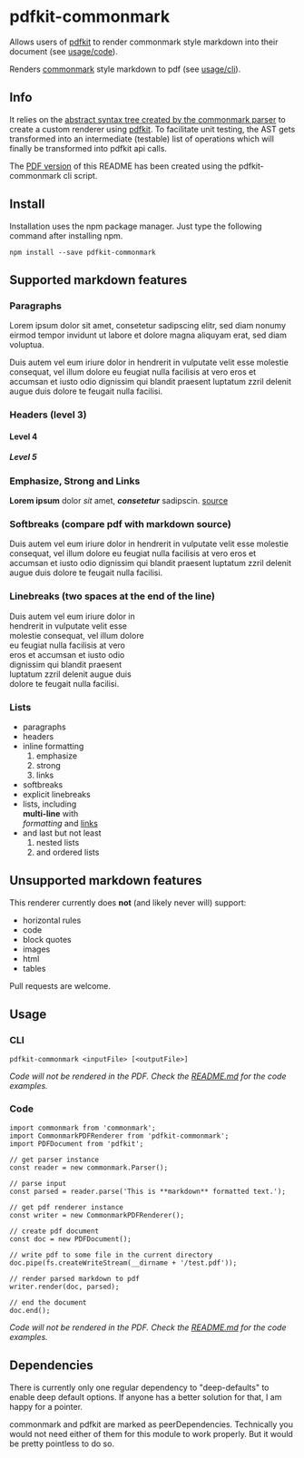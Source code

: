 # pdfkit-commonmark

Allows users of
[pdfkit](https://github.com/devongovett/pdfkit)
to render commonmark style markdown into 
their document (see [usage/code](#code)). 

Renders [commonmark](https://github.com/commonmark) 
style markdown to pdf (see [usage/cli](#cli)). 

## Info

It relies on the [abstract
syntax tree created by the commonmark parser](https://github.com/commonmark/commonmark.js#usage) 
to create a custom renderer using 
[pdfkit](http://pdfkit.org/docs/text.html).
To facilitate unit testing, the AST gets 
transformed into an intermediate (testable) 
list of operations which will finally be 
transformed into pdfkit api calls.

The [PDF version](README.pdf) of this README has been 
created using the pdfkit-commonmark cli script.

## Install

Installation uses the npm package manager. Just type the 
following command after installing npm.

    npm install --save pdfkit-commonmark

## Supported markdown features

### Paragraphs

Lorem ipsum dolor sit amet, consetetur sadipscing elitr, sed diam nonumy eirmod tempor invidunt ut labore et dolore magna aliquyam erat, sed diam voluptua. 

Duis autem vel eum iriure dolor in hendrerit in vulputate velit esse molestie consequat, vel illum dolore eu feugiat nulla facilisis at vero eros et accumsan et iusto odio dignissim qui blandit praesent luptatum zzril delenit augue duis dolore te feugait nulla facilisi. 

### Headers (level 3)

#### Level 4

##### Level 5

### Emphasize, Strong and Links

__Lorem ipsum__ dolor _sit_ amet, __*consetetur*__ sadipscin. [source](http://www.loremipsum.de/) 

### Softbreaks (compare pdf with markdown source)

Duis autem vel eum iriure dolor in 
hendrerit in vulputate velit esse 
molestie consequat, vel illum dolore 
eu feugiat nulla facilisis at vero
eros et accumsan et iusto odio 
dignissim qui blandit praesent 
luptatum zzril delenit augue duis 
dolore te feugait nulla facilisi.

### Linebreaks (two spaces at the end of the line)

Duis autem vel eum iriure dolor in  
hendrerit in vulputate velit esse  
molestie consequat, vel illum dolore  
eu feugiat nulla facilisis at vero  
eros et accumsan et iusto odio  
dignissim qui blandit praesent  
luptatum zzril delenit augue duis  
dolore te feugait nulla facilisi.

### Lists

- paragraphs
- headers
- inline formatting
   1. emphasize
   2. strong
   3. links
- softbreaks
- explicit linebreaks
- lists, including  
  __multi-line__ with    
  *formatting* and [links](http://www.example.com)
- and last but not least
   1. nested lists
   2. and ordered lists

## Unsupported markdown features

This renderer currently does __not__ (and likely never will) support:

- horizontal rules
- code
- block quotes
- images
- html
- tables

Pull requests are welcome.

## Usage

### CLI

    pdfkit-commonmark <inputFile> [<outputFile>]

_Code will not be rendered in the PDF. Check the 
[README.md](https://github.com/maiers/pdfkit-commonmark/blob/master/README.md) 
for the code examples._
    
### Code

    import commonmark from 'commonmark';
    import CommonmarkPDFRenderer from 'pdfkit-commonmark';
    import PDFDocument from 'pdfkit';
    
    // get parser instance
    const reader = new commonmark.Parser();
    
    // parse input
    const parsed = reader.parse('This is **markdown** formatted text.');
    
    // get pdf renderer instance
    const writer = new CommonmarkPDFRenderer();
    
    // create pdf document
    const doc = new PDFDocument();
    
    // write pdf to some file in the current directory
    doc.pipe(fs.createWriteStream(__dirname + '/test.pdf'));
    
    // render parsed markdown to pdf
    writer.render(doc, parsed);
    
    // end the document
    doc.end();
    
_Code will not be rendered in the PDF. Check the 
[README.md](https://github.com/maiers/pdfkit-commonmark/blob/master/README.md) 
for the code examples._

## Dependencies

There is currently only one regular dependency to "deep-defaults" 
to enable deep default options. If anyone has a better solution
for that, I am happy for a pointer.

commonmark and pdfkit are marked as peerDependencies. Technically 
you would not need either of them for this module to work 
properly. But it would be pretty pointless to do so.
